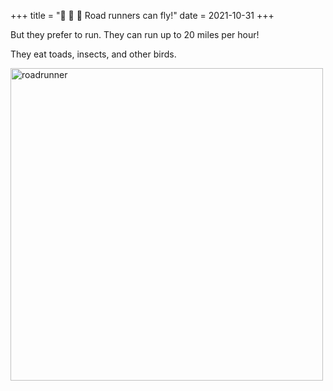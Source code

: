 +++
title = "🎃 👻 🦇 Road runners can fly!"
date = 2021-10-31
+++

But they prefer to run.
They can run up to 20 miles per hour!

They eat toads, insects, and other birds.

<img src="https://upload.wikimedia.org/wikipedia/commons/thumb/d/de/The_Greater_Roadrunner_Walking.jpg/800px-The_Greater_Roadrunner_Walking.jpg" alt="roadrunner" width="500">

